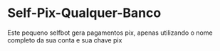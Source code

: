 # Self-Pix-Qualquer-Banco
Este pequeno selfbot gera pagamentos pix, apenas utilizando o nome completo da sua conta e sua chave pix
